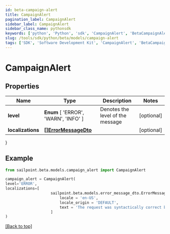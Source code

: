 ```yaml
---
id: beta-campaign-alert
title: CampaignAlert
pagination_label: CampaignAlert
sidebar_label: CampaignAlert
sidebar_class_name: pythonsdk
keywords: ['python', 'Python', 'sdk', 'CampaignAlert', 'BetaCampaignAlert'] 
slug: /tools/sdk/python/beta/models/campaign-alert
tags: ['SDK', 'Software Development Kit', 'CampaignAlert', 'BetaCampaignAlert']
---
```


# CampaignAlert


## Properties

Name | Type | Description | Notes
------------ | ------------- | ------------- | -------------
**level** |  **Enum** [  'ERROR',    'WARN',    'INFO' ] | Denotes the level of the message | [optional] 
**localizations** | [**[]ErrorMessageDto**](error-message-dto) |  | [optional] 
}

## Example

```python
from sailpoint.beta.models.campaign_alert import CampaignAlert

campaign_alert = CampaignAlert(
level='ERROR',
localizations=[
                    sailpoint.beta.models.error_message_dto.ErrorMessageDto(
                        locale = 'en-US', 
                        locale_origin = 'DEFAULT', 
                        text = 'The request was syntactically correct but its content is semantically invalid.', )
                    ]
)

```
[[Back to top]](#) 

